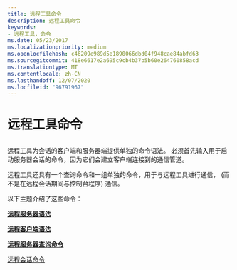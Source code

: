 ```yaml
---
title: 远程工具命令
description: 远程工具命令
keywords:
- 远程工具，命令
ms.date: 05/23/2017
ms.localizationpriority: medium
ms.openlocfilehash: c46209e989d5e1890066dbd04f948cae84abfd63
ms.sourcegitcommit: 418e6617e2a695c9cb4b37b5b60e264760858acd
ms.translationtype: MT
ms.contentlocale: zh-CN
ms.lasthandoff: 12/07/2020
ms.locfileid: "96791967"
---
```

# <a name="remote-tool-commands"></a>远程工具命令


## <span id="ddk_remote_tool_commands_dtools"></span><span id="DDK_REMOTE_TOOL_COMMANDS_DTOOLS"></span>


远程工具为会话的客户端和服务器端提供单独的命令语法。 必须首先输入用于启动服务器会话的命令，因为它们会建立客户端连接到的通信管道。

远程工具还具有一个查询命令和一组单独的命令，用于与远程工具进行通信， (而不是在远程会话期间与控制台程序) 通信。

以下主题介绍了这些命令：

[**远程服务器语法**](remote-server-syntax.md)

[**远程客户端语法**](remote-client-syntax.md)

[**远程服务器查询命令**](remote-server-query-command.md)

[远程会话命令](remote-session-commands.md)

 

 





